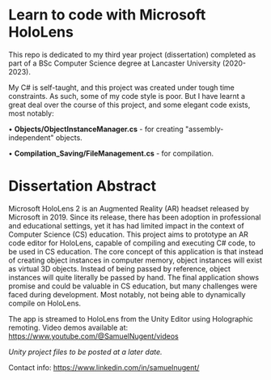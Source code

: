 # Learn to code with Microsoft HoloLens

This repo is dedicated to my third year project (dissertation) completed as part of a BSc Computer Science degree at Lancaster University (2020-2023).

My C# is self-taught, and this project was created under tough time constraints. As such, some of my code style is poor. But I have learnt a great deal over the course of this project, and some elegant code exists, most notably:

• <b>Objects/ObjectInstanceManager.cs</b> - for creating "assembly-independent" objects.

• <b>Compilation_Saving/FileManagement.cs</b> - for compilation.



# Dissertation Abstract
Microsoft HoloLens 2 is an Augmented Reality (AR) headset released by Microsoft in 2019. Since its release, there has been adoption in professional and educational settings, yet it has had limited impact in the context of Computer Science (CS) education. This project aims to prototype an AR code editor for HoloLens, capable of compiling and executing C# code, to be used in CS education. The core concept of this application is that instead of creating object instances in computer memory, object instances will exist as virtual 3D objects. Instead of being passed by reference, object instances will quite literally be passed by hand. The final application shows promise and could be valuable in CS education, but many challenges were faced during development. Most notably, not being able to dynamically compile on HoloLens.



The app is streamed to HoloLens from the Unity Editor using Holographic remoting. Video demos available at:
https://www.youtube.com/@SamuelNugent/videos

<i>Unity project files to be posted at a later date.</i>

Contact info: https://www.linkedin.com/in/samuelnugent/
